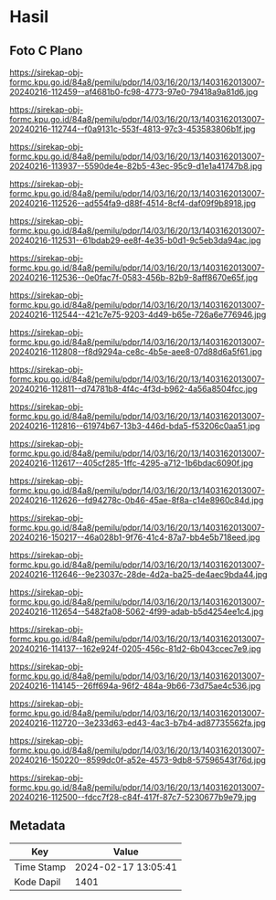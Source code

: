 # Hasil

## Foto C Plano

https://sirekap-obj-formc.kpu.go.id/84a8/pemilu/pdpr/14/03/16/20/13/1403162013007-20240216-112459--af4681b0-fc98-4773-97e0-79418a9a81d6.jpg

https://sirekap-obj-formc.kpu.go.id/84a8/pemilu/pdpr/14/03/16/20/13/1403162013007-20240216-112744--f0a9131c-553f-4813-97c3-453583806b1f.jpg

https://sirekap-obj-formc.kpu.go.id/84a8/pemilu/pdpr/14/03/16/20/13/1403162013007-20240216-113937--5590de4e-82b5-43ec-95c9-d1e1a41747b8.jpg

https://sirekap-obj-formc.kpu.go.id/84a8/pemilu/pdpr/14/03/16/20/13/1403162013007-20240216-112526--ad554fa9-d88f-4514-8cf4-daf09f9b8918.jpg

https://sirekap-obj-formc.kpu.go.id/84a8/pemilu/pdpr/14/03/16/20/13/1403162013007-20240216-112531--61bdab29-ee8f-4e35-b0d1-9c5eb3da94ac.jpg

https://sirekap-obj-formc.kpu.go.id/84a8/pemilu/pdpr/14/03/16/20/13/1403162013007-20240216-112536--0e0fac7f-0583-456b-82b9-8aff8670e65f.jpg

https://sirekap-obj-formc.kpu.go.id/84a8/pemilu/pdpr/14/03/16/20/13/1403162013007-20240216-112544--421c7e75-9203-4d49-b65e-726a6e776946.jpg

https://sirekap-obj-formc.kpu.go.id/84a8/pemilu/pdpr/14/03/16/20/13/1403162013007-20240216-112808--f8d9294a-ce8c-4b5e-aee8-07d88d6a5f61.jpg

https://sirekap-obj-formc.kpu.go.id/84a8/pemilu/pdpr/14/03/16/20/13/1403162013007-20240216-112811--d74781b8-4f4c-4f3d-b962-4a56a8504fcc.jpg

https://sirekap-obj-formc.kpu.go.id/84a8/pemilu/pdpr/14/03/16/20/13/1403162013007-20240216-112816--61974b67-13b3-446d-bda5-f53206c0aa51.jpg

https://sirekap-obj-formc.kpu.go.id/84a8/pemilu/pdpr/14/03/16/20/13/1403162013007-20240216-112617--405cf285-1ffc-4295-a712-1b6bdac6090f.jpg

https://sirekap-obj-formc.kpu.go.id/84a8/pemilu/pdpr/14/03/16/20/13/1403162013007-20240216-112626--fd94278c-0b46-45ae-8f8a-c14e8960c84d.jpg

https://sirekap-obj-formc.kpu.go.id/84a8/pemilu/pdpr/14/03/16/20/13/1403162013007-20240216-150217--46a028b1-9f76-41c4-87a7-bb4e5b718eed.jpg

https://sirekap-obj-formc.kpu.go.id/84a8/pemilu/pdpr/14/03/16/20/13/1403162013007-20240216-112646--9e23037c-28de-4d2a-ba25-de4aec9bda44.jpg

https://sirekap-obj-formc.kpu.go.id/84a8/pemilu/pdpr/14/03/16/20/13/1403162013007-20240216-112654--5482fa08-5062-4f99-adab-b5d4254ee1c4.jpg

https://sirekap-obj-formc.kpu.go.id/84a8/pemilu/pdpr/14/03/16/20/13/1403162013007-20240216-114137--162e924f-0205-456c-81d2-6b043ccec7e9.jpg

https://sirekap-obj-formc.kpu.go.id/84a8/pemilu/pdpr/14/03/16/20/13/1403162013007-20240216-114145--26ff694a-96f2-484a-9b66-73d75ae4c536.jpg

https://sirekap-obj-formc.kpu.go.id/84a8/pemilu/pdpr/14/03/16/20/13/1403162013007-20240216-112720--3e233d63-ed43-4ac3-b7b4-ad87735562fa.jpg

https://sirekap-obj-formc.kpu.go.id/84a8/pemilu/pdpr/14/03/16/20/13/1403162013007-20240216-150220--8599dc0f-a52e-4573-9db8-57596543f76d.jpg

https://sirekap-obj-formc.kpu.go.id/84a8/pemilu/pdpr/14/03/16/20/13/1403162013007-20240216-112500--fdcc7f28-c84f-417f-87c7-5230677b9e79.jpg


## Metadata

| Key        | Value               |
| ---------- | ------------------- |
| Time Stamp | 2024-02-17 13:05:41 |
| Kode Dapil | 1401                |



